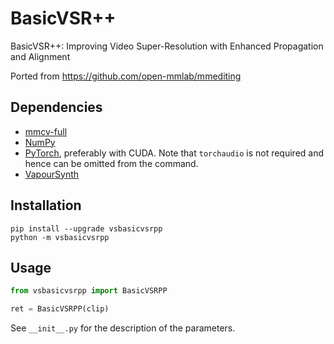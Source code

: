 # BasicVSR++
BasicVSR++: Improving Video Super-Resolution with Enhanced Propagation and Alignment

Ported from https://github.com/open-mmlab/mmediting


## Dependencies
- [mmcv-full](https://github.com/open-mmlab/mmcv#installation)
- [NumPy](https://numpy.org/install)
- [PyTorch](https://pytorch.org/get-started), preferably with CUDA. Note that `torchaudio` is not required and hence can be omitted from the command.
- [VapourSynth](http://www.vapoursynth.com/)


## Installation
```
pip install --upgrade vsbasicvsrpp
python -m vsbasicvsrpp
```


## Usage
```python
from vsbasicvsrpp import BasicVSRPP

ret = BasicVSRPP(clip)
```

See `__init__.py` for the description of the parameters.
